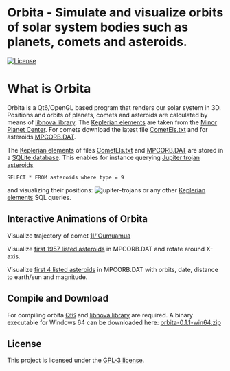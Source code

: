 Orbita - Simulate and visualize orbits of solar system bodies such as planets, comets and asteroids.
==============

[![License](http://img.shields.io/:license-gpl3-blue.svg)](http://www.gnu.org/licenses/gpl-3.0.html)

# What is Orbita
Orbita is a Qt6/OpenGL based program that renders our solar system in 3D. Positions and orbits of planets, comets and
asteroids are calculated by means of [libnova library](http://libnova.sourceforge.net/).
The [Keplerian elements](https://en.wikipedia.org/wiki/Orbital_elements#Keplerian)
are taken from the [Minor Planet Center](https://minorplanetcenter.net/). For comets download the
latest file [CometEls.txt](https://www.minorplanetcenter.net/iau/MPCORB/CometEls.txt)
and for asteroids [MPCORB.DAT](https://www.minorplanetcenter.net/iau/MPCORB/MPCORB.DAT).

The [Keplerian elements](https://en.wikipedia.org/wiki/Orbital_elements#Keplerian) of files
[CometEls.txt](https://www.minorplanetcenter.net/iau/MPCORB/CometEls.txt) and
[MPCORB.DAT](https://www.minorplanetcenter.net/iau/MPCORB/MPCORB.DAT) are stored in a
[SQLite database](https://www.sqlite.org/index.html). This enables for instance querying
[Jupiter trojan asteroids](https://en.wikipedia.org/wiki/Jupiter_trojan)
```
SELECT * FROM asteroids where type = 9
```
and visualizing their positions:
![jupiter-trojans](http://www.stibor.net/orbita/screenshots/jupiter-trojans.png)
or any other [Keplerian elements](http://en.wikipedia.org/wiki/Orbital_elements#Keplerian)
SQL queries.

## Interactive Animations of Orbita
Visualize trajectory of comet [1I/ʻOumuamua](http://www.stibor.net/orbita/screenshots/oumuamua.gif)

Visualize [first 1957 listed asteroids](http://www.stibor.net/orbita/screenshots/asteroids-x-rotate.gif) in MPCORB.DAT and rotate around X-axis.

Visualize [first 4 listed asteroids](http://www.stibor.net/orbita/screenshots/asteroids-motion.gif) in MPCORB.DAT with orbits, date, distance to earth/sun and magnitude.

## Compile and Download
For compiling orbita [Qt6](https://www.qt.io/download-open-source) and [libnova library](http://libnova.sourceforge.net/)
are required. A binary executable for Windows 64 can be downloaded here: [orbita-0.1.1-win64.zip](http://www.stibor.net/orbita/windows/orbita-0.1.1-win64.zip)

## License
This project is licensed under the [GPL-3 license](http://www.gnu.org/licenses/gpl-3.0.html).
